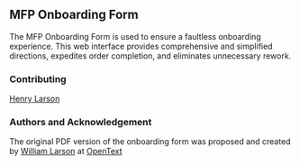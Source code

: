 ## MFP Onboarding Form

The MFP Onboarding Form is used to ensure a faultless onboarding experience. 
This web interface provides comprehensive and simplified directions, expedites order completion, and eliminates unnecessary rework.

### Contributing
[Henry Larson](www.linkedin.com/in/henrylarson22)

### Authors and Acknowledgement
The original PDF version of the onboarding form was proposed and created by [William Larson](https://www.linkedin.com/in/will-larson) at [OpenText](https://www.opentext.com/)
